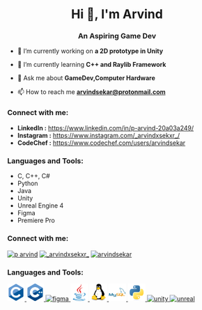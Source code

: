 <h1 align="center">Hi 👋, I'm Arvind</h1>
<h3 align="center">An Aspiring Game Dev</h3>

- 🔭 I’m currently working on **a 2D prototype in Unity**

- 🌱 I’m currently learning **C++ and Raylib Framework**

- 💬 Ask me about **GameDev,Computer Hardware**

- 📫 How to reach me **arvindsekar@protonmail.com**

<h3 align="left">Connect with me:</h3>

- **LinkedIn :**  https://www.linkedin.com/in/p-arvind-20a03a249/
- **Instagram :** https://www.instagram.com/_arvindxsekxr_/
- **CodeChef :**  https://www.codechef.com/users/arvindsekar

<h3 align="left">Languages and Tools:</h3>

- C, C++, C#
- Python
- Java
- Unity
- Unreal Engine 4
- Figma
- Premiere Pro

<h3 align="left">Connect with me:</h3>
<p align="left">
<a href="https://linkedin.com/in/p arvind" target="blank"><img align="center" src="https://raw.githubusercontent.com/rahuldkjain/github-profile-readme-generator/master/src/images/icons/Social/linked-in-alt.svg" alt="p arvind" height="30" width="40" /></a>
<a href="https://instagram.com/_arvindxsekxr_" target="blank"><img align="center" src="https://raw.githubusercontent.com/rahuldkjain/github-profile-readme-generator/master/src/images/icons/Social/instagram.svg" alt="_arvindxsekxr_" height="30" width="40" /></a>
<a href="https://www.codechef.com/users/arvindsekar" target="blank"><img align="center" src="https://cdn.jsdelivr.net/npm/simple-icons@3.1.0/icons/codechef.svg" alt="arvindsekar" height="30" width="40" /></a>
</p>

<h3 align="left">Languages and Tools:</h3>
<p align="left"> <a href="https://www.cprogramming.com/" target="_blank" rel="noreferrer"> <img src="https://raw.githubusercontent.com/devicons/devicon/master/icons/c/c-original.svg" alt="c" width="40" height="40"/> </a> <a href="https://www.w3schools.com/cpp/" target="_blank" rel="noreferrer"> <img src="https://raw.githubusercontent.com/devicons/devicon/master/icons/cplusplus/cplusplus-original.svg" alt="cplusplus" width="40" height="40"/> </a> <a href="https://www.figma.com/" target="_blank" rel="noreferrer"> <img src="https://www.vectorlogo.zone/logos/figma/figma-icon.svg" alt="figma" width="40" height="40"/> </a> <a href="https://www.java.com" target="_blank" rel="noreferrer"> <img src="https://raw.githubusercontent.com/devicons/devicon/master/icons/java/java-original.svg" alt="java" width="40" height="40"/> </a> <a href="https://www.linux.org/" target="_blank" rel="noreferrer"> <img src="https://raw.githubusercontent.com/devicons/devicon/master/icons/linux/linux-original.svg" alt="linux" width="40" height="40"/> </a> <a href="https://www.mysql.com/" target="_blank" rel="noreferrer"> <img src="https://raw.githubusercontent.com/devicons/devicon/master/icons/mysql/mysql-original-wordmark.svg" alt="mysql" width="40" height="40"/> </a> <a href="https://www.python.org" target="_blank" rel="noreferrer"> <img src="https://raw.githubusercontent.com/devicons/devicon/master/icons/python/python-original.svg" alt="python" width="40" height="40"/> </a> <a href="https://unity.com/" target="_blank" rel="noreferrer"> <img src="https://www.vectorlogo.zone/logos/unity3d/unity3d-icon.svg" alt="unity" width="40" height="40"/> </a> <a href="https://unrealengine.com/" target="_blank" rel="noreferrer"> <img src="https://raw.githubusercontent.com/kenangundogan/fontisto/036b7eca71aab1bef8e6a0518f7329f13ed62f6b/icons/svg/brand/unreal-engine.svg" alt="unreal" width="40" height="40"/> </a> </p>
